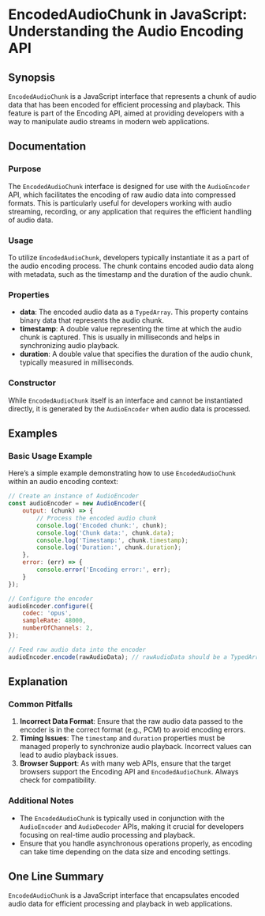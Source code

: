 <!--
Meta Description: # EncodedAudioChunk in JavaScript: Understanding the Audio Encoding API ## Synopsis `EncodedAudioChunk` is a JavaScript interface that represents a ch...
Meta Keywords: audio, data, chunk, encoding, encodedaudiochunk
-->

# EncodedAudioChunk in JavaScript: Understanding the Audio Encoding API

## Synopsis
`EncodedAudioChunk` is a JavaScript interface that represents a chunk of audio data that has been encoded for efficient processing and playback. This feature is part of the Encoding API, aimed at providing developers with a way to manipulate audio streams in modern web applications.

## Documentation
### Purpose
The `EncodedAudioChunk` interface is designed for use with the `AudioEncoder` API, which facilitates the encoding of raw audio data into compressed formats. This is particularly useful for developers working with audio streaming, recording, or any application that requires the efficient handling of audio data.

### Usage
To utilize `EncodedAudioChunk`, developers typically instantiate it as a part of the audio encoding process. The chunk contains encoded audio data along with metadata, such as the timestamp and the duration of the audio chunk.

### Properties
- **data**: The encoded audio data as a `TypedArray`. This property contains binary data that represents the audio chunk.
- **timestamp**: A double value representing the time at which the audio chunk is captured. This is usually in milliseconds and helps in synchronizing audio playback.
- **duration**: A double value that specifies the duration of the audio chunk, typically measured in milliseconds.

### Constructor
While `EncodedAudioChunk` itself is an interface and cannot be instantiated directly, it is generated by the `AudioEncoder` when audio data is processed.

## Examples
### Basic Usage Example
Here’s a simple example demonstrating how to use `EncodedAudioChunk` within an audio encoding context:

```javascript
// Create an instance of AudioEncoder
const audioEncoder = new AudioEncoder({
    output: (chunk) => {
        // Process the encoded audio chunk
        console.log('Encoded chunk:', chunk);
        console.log('Chunk data:', chunk.data);
        console.log('Timestamp:', chunk.timestamp);
        console.log('Duration:', chunk.duration);
    },
    error: (err) => {
        console.error('Encoding error:', err);
    }
});

// Configure the encoder
audioEncoder.configure({
    codec: 'opus',
    sampleRate: 48000,
    numberOfChannels: 2,
});

// Feed raw audio data into the encoder
audioEncoder.encode(rawAudioData); // rawAudioData should be a TypedArray of PCM audio data
```

## Explanation
### Common Pitfalls
1. **Incorrect Data Format**: Ensure that the raw audio data passed to the encoder is in the correct format (e.g., PCM) to avoid encoding errors.
2. **Timing Issues**: The `timestamp` and `duration` properties must be managed properly to synchronize audio playback. Incorrect values can lead to audio playback issues.
3. **Browser Support**: As with many web APIs, ensure that the target browsers support the Encoding API and `EncodedAudioChunk`. Always check for compatibility.

### Additional Notes
- The `EncodedAudioChunk` is typically used in conjunction with the `AudioEncoder` and `AudioDecoder` APIs, making it crucial for developers focusing on real-time audio processing and playback.
- Ensure that you handle asynchronous operations properly, as encoding can take time depending on the data size and encoding settings.

## One Line Summary
`EncodedAudioChunk` is a JavaScript interface that encapsulates encoded audio data for efficient processing and playback in web applications.